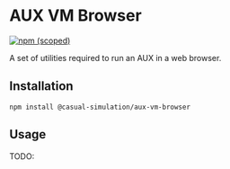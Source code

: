 # AUX VM Browser

[![npm (scoped)](https://img.shields.io/npm/v/@casual-simulation/aux-vm-browser.svg)](https://www.npmjs.com/package/@casual-simulation/aux-vm-browser)

A set of utilities required to run an AUX in a web browser.

## Installation

```
npm install @casual-simulation/aux-vm-browser
```

## Usage

TODO:
